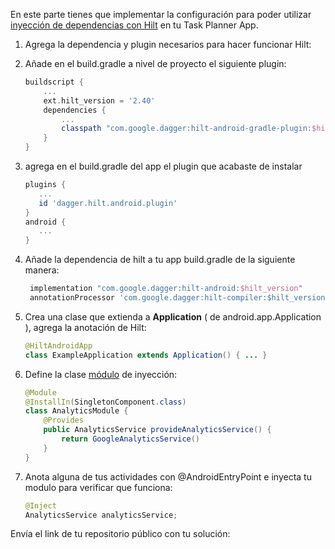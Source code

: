 
En este parte tienes que implementar la configuración para poder utilizar [inyección de dependencias con Hilt](https://developer.android.com/training/dependency-injection/hilt-android) en tu Task Planner App.

1.  Agrega la dependencia y plugin necesarios para hacer funcionar Hilt:
2. Añade en el build.gradle a nivel de proyecto el siguiente plugin:

	```groovy
	buildscript {
		...
		ext.hilt_version = '2.40'
		dependencies {
		    ...
		    classpath "com.google.dagger:hilt-android-gradle-plugin:$hilt_version"    
	    }
	}
	```
    
3.  agrega en el build.gradle del app el plugin que acabaste de instalar

	```groovy
	plugins { 
	   ...
	   id 'dagger.hilt.android.plugin'
	}
	android {
	   ...
	}
	```

4. Añade la dependencia de hilt a tu app build.gradle de la siguiente manera:
   ```groovy
	implementation "com.google.dagger:hilt-android:$hilt_version"
	annotationProcessor 'com.google.dagger:hilt-compiler:$hilt_version'
	```
	
6.  Crea una clase que extienda a **Application** ( de android.app.Application ), agrega la anotación de Hilt:
    

	```java
	@HiltAndroidApp
	class ExampleApplication extends Application() { ... }
	```


1.  Define la clase [módulo](https://developer.android.com/training/dependency-injection/dagger-android#dagger-modules) de inyección:
    ```java
    @Module
    @InstallIn(SingletonComponent.class)
    class AnalyticsModule {
	    @Provides 
	    public AnalyticsService provideAnalyticsService() { 
		    return GoogleAnalyticsService() 
		}
	}
    ```

1.  Anota alguna de tus actividades con @AndroidEntryPoint e inyecta tu modulo para verificar que funciona:
    ```java
	@Inject
	AnalyticsService analyticsService;
    ```    


Envía el link de tu repositorio público con tu solución:
